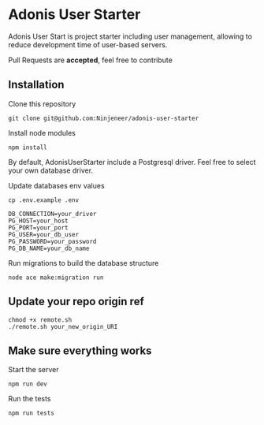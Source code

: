 # Adonis User Starter

Adonis User Start is project starter including user management, allowing to reduce development time of user-based servers.

Pull Requests are **accepted**, feel free to contribute

## Installation

Clone this repository
```shell
git clone git@github.com:Ninjeneer/adonis-user-starter
```

Install node modules
```shell
npm install
```
By default, AdonisUserStarter include a Postgresql driver. Feel free to select your own database driver.

Update databases env values
```shell
cp .env.example .env
```
```
DB_CONNECTION=your_driver
PG_HOST=your_host
PG_PORT=your_port
PG_USER=your_db_user
PG_PASSWORD=your_password
PG_DB_NAME=your_db_name
```

Run migrations to build the database structure
```shell
node ace make:migration run
```

## Update your repo origin ref
```shell
chmod +x remote.sh
./remote.sh your_new_origin_URI
```

## Make sure everything works
Start the server
```shell
npm run dev
```

Run the tests
```shell
npm run tests
```

